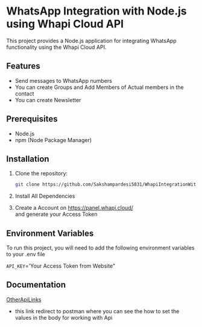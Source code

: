 # WhatsApp Integration with Node.js using Whapi Cloud API

This project provides a Node.js application for integrating WhatsApp functionality using the Whapi Cloud API.

## Features

- Send messages to WhatsApp numbers
- You can create Groups and Add Members of Actual
  members in the contact 
- You can create Newsletter 

## Prerequisites

- Node.js
- npm (Node Package Manager)

## Installation

1. Clone the repository:

   ```bash
   git clone https://github.com/Sakshampardesi5831/WhapiIntegrationWithNodejs.git
2. Install All Dependencies

3. Create a Account on 
   https://panel.whapi.cloud/   
   and  generate your Access Token 
 
## Environment Variables

To run this project, you will need to add the following environment variables to your .env file

`API_KEY`='Your Access Token from Website"



## Documentation

[OtherApiLinks]( https://whapi.readme.io/reference/checkhealth)

- this link redirect to postman where you can see the how to set the values in the body for working with Api 
 
  